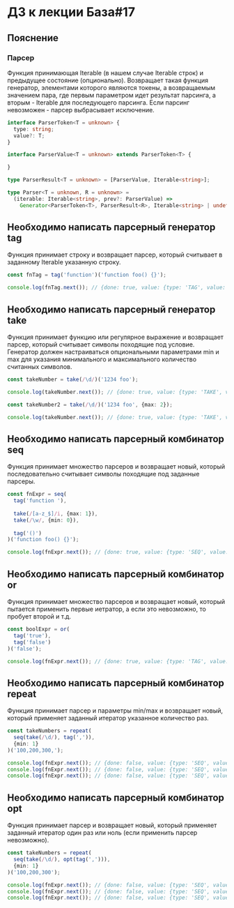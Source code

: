 # ДЗ к лекции База#17

## Пояснение

### Парсер

Функция принимающая Iterable (в нашем случае Iterable строк) и предыдущее состояние (опционально).
Возвращает такая функция генератор, элементами которого являются токены, а возвращаемым значением пара, где первым параметром 
идет результат парсинга, а вторым - Iterable для последующего парсинга. Если парсинг невозможен - парсер выбрасывает исключение.

```typescript
interface ParserToken<T = unknown> {
  type: string;
  value?: T;
}

interface ParserValue<T = unknown> extends ParserToken<T> {

}

type ParserResult<T = unknown> = [ParserValue, Iterable<string>];

type Parser<T = unknown, R = unknown> =
  (iterable: Iterable<string>, prev?: ParserValue) =>
    Generator<ParserToken<T>, ParserResult<R>, Iterable<string> | undefined>;
```

## Необходимо написать парсерный генератор tag

Функция принимает строку и возвращает парсер, который считывает в заданному Iterable указанную строку.

```typescript
const fnTag = tag('function')('function foo() {}');

console.log(fnTag.next()); // {done: true, value: {type: 'TAG', value: 'function'}}
```

## Необходимо написать парсерный генератор take

Функция принимает функцию или регулярное выражение и возвращает парсер, который считывает символы походящие под условие.
Генератор должен настраиваться опциональными параметрами min и max для указания минимального и максимального количество считанных символов.

```typescript
const takeNumber = take(/\d/)('1234 foo');

console.log(takeNumber.next()); // {done: true, value: {type: 'TAKE', value: '1234'}}

const takeNumber2 = take(/\d/)('1234 foo', {max: 2});

console.log(takeNumber.next()); // {done: true, value: {type: 'TAKE', value: '12'}}
```

## Необходимо написать парсерный комбинатор seq

Функция принимает множество парсеров и возвращает новый, который последовательно считывает символы походящие под заданные парсеры.

```typescript
const fnExpr = seq(
  tag('function '),
  
  take(/[a-z_$]/i, {max: 1}),
  take(/\w/, {min: 0}),
  
  tag('()')
)('function foo() {}');

console.log(fnExpr.next()); // {done: true, value: {type: 'SEQ', value: 'function foo()'}}
```

## Необходимо написать парсерный комбинатор or

Функция принимает множество парсеров и возвращает новый, который пытается применить первые иетратор, а если это невозможно, то пробует второй и т.д.

```typescript
const boolExpr = or(
  tag('true'),
  tag('false')
)('false');

console.log(fnExpr.next()); // {done: true, value: {type: 'TAG', value: 'false'}}
```

## Необходимо написать парсерный комбинатор repeat

Функция принимает парсер и параметры min/max и возвращает новый, который применяет заданный итератор указанное количество раз.

```typescript
const takeNumbers = repeat(
  seq(take(/\d/), tag(',')),
  {min: 1}
)('100,200,300,');

console.log(fnExpr.next()); // {done: false, value: {type: 'SEQ', value: '100,'}}
console.log(fnExpr.next()); // {done: false, value: {type: 'SEQ', value: '200,'}}
console.log(fnExpr.next()); // {done: false, value: {type: 'SEQ', value: '300,'}}
```

## Необходимо написать парсерный комбинатор opt

Функция принимает парсер и возвращает новый, который применяет заданный итератор один раз или ноль (если применить парсер невозможно).

```typescript
const takeNumbers = repeat(
  seq(take(/\d/), opt(tag(','))),
  {min: 1}
)('100,200,300');

console.log(fnExpr.next()); // {done: false, value: {type: 'SEQ', value: '100,'}}
console.log(fnExpr.next()); // {done: false, value: {type: 'SEQ', value: '200,'}}
console.log(fnExpr.next()); // {done: false, value: {type: 'SEQ', value: '300'}}
```

